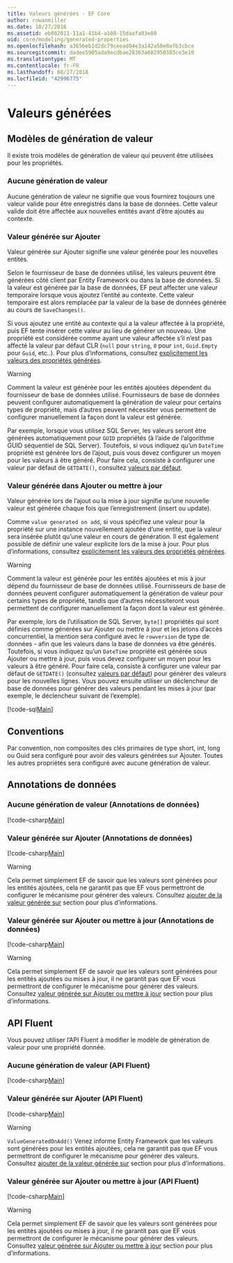 ```yaml
---
title: Valeurs générées - EF Core
author: rowanmiller
ms.date: 10/27/2016
ms.assetid: eb082011-11a1-41b4-a108-15daafa03e80
uid: core/modeling/generated-properties
ms.openlocfilehash: a3656eb1d2dc79ceead04e3a142a58e8afb3cbce
ms.sourcegitcommit: dadee5905ada9ecdbae28363a682950383ce3e10
ms.translationtype: MT
ms.contentlocale: fr-FR
ms.lasthandoff: 08/27/2018
ms.locfileid: "42996775"
---
```

# <a name="generated-values"></a>Valeurs générées

## <a name="value-generation-patterns"></a>Modèles de génération de valeur

Il existe trois modèles de génération de valeur qui peuvent être utilisées pour les propriétés.

### <a name="no-value-generation"></a>Aucune génération de valeur

Aucune génération de valeur ne signifie que vous fournirez toujours une valeur valide pour être enregistrés dans la base de données. Cette valeur valide doit être affectée aux nouvelles entités avant d’être ajoutés au contexte.

### <a name="value-generated-on-add"></a>Valeur générée sur Ajouter

Valeur générée sur Ajouter signifie une valeur générée pour les nouvelles entités.

Selon le fournisseur de base de données utilisé, les valeurs peuvent être générées côté client par Entity Framework ou dans la base de données. Si la valeur est générée par la base de données, EF peut affecter une valeur temporaire lorsque vous ajoutez l’entité au contexte. Cette valeur temporaire est alors remplacée par la valeur de la base de données générée au cours de `SaveChanges()`.

Si vous ajoutez une entité au contexte qui a la valeur affectée à la propriété, puis EF tente insérer cette valeur au lieu de générer un nouveau. Une propriété est considérée comme ayant une valeur affectée s’il n’est pas affecté la valeur par défaut CLR (`null` pour `string`, `0` pour `int`, `Guid.Empty` pour `Guid`, etc..). Pour plus d’informations, consultez [explicitement les valeurs des propriétés générées](../saving/explicit-values-generated-properties.md).

> [!WARNING]  
> Comment la valeur est générée pour les entités ajoutées dépendent du fournisseur de base de données utilisé. Fournisseurs de base de données peuvent configurer automatiquement la génération de valeur pour certains types de propriété, mais d’autres peuvent nécessiter vous permettent de configurer manuellement la façon dont la valeur est générée.
>
> Par exemple, lorsque vous utilisez SQL Server, les valeurs seront être générées automatiquement pour `GUID` propriétés (à l’aide de l’algorithme GUID séquentiel de SQL Server). Toutefois, si vous indiquez qu’un `DateTime` propriété est générée lors de l’ajout, puis vous devez configurer un moyen pour les valeurs à être généré. Pour faire cela, consiste à configurer une valeur par défaut de `GETDATE()`, consultez [valeurs par défaut](relational/default-values.md).

### <a name="value-generated-on-add-or-update"></a>Valeur générée dans Ajouter ou mettre à jour

Valeur générée lors de l’ajout ou la mise à jour signifie qu’une nouvelle valeur est générée chaque fois que l’enregistrement (insert ou update).

Comme `value generated on add`, si vous spécifiez une valeur pour la propriété sur une instance nouvellement ajoutée d’une entité, que la valeur sera insérée plutôt qu’une valeur en cours de génération. Il est également possible de définir une valeur explicite lors de la mise à jour. Pour plus d’informations, consultez [explicitement les valeurs des propriétés générées](../saving/explicit-values-generated-properties.md).

> [!WARNING]
> Comment la valeur est générée pour les entités ajoutées et mis à jour dépend du fournisseur de base de données utilisé. Fournisseurs de base de données peuvent configurer automatiquement la génération de valeur pour certains types de propriété, tandis que d’autres nécessiteront vous permettent de configurer manuellement la façon dont la valeur est générée.
> 
> Par exemple, lors de l’utilisation de SQL Server, `byte[]` propriétés qui sont définies comme générées sur Ajouter ou mettre à jour et les jetons d’accès concurrentiel, la mention sera configuré avec le `rowversion` de type de données - afin que les valeurs dans la base de données va être générés. Toutefois, si vous indiquez qu’un `DateTime` propriété est générée sous Ajouter ou mettre à jour, puis vous devez configurer un moyen pour les valeurs à être généré. Pour faire cela, consiste à configurer une valeur par défaut de `GETDATE()` (consultez [valeurs par défaut](relational/default-values.md)) pour générer des valeurs pour les nouvelles lignes. Vous pouvez ensuite utiliser un déclencheur de base de données pour générer des valeurs pendant les mises à jour (par exemple, le déclencheur suivant de l’exemple).
> 
> [!code-sql[Main](../../../samples/core/Modeling/FluentAPI/Samples/ValueGeneratedOnAddOrUpdate.sql)]

## <a name="conventions"></a>Conventions

Par convention, non composites des clés primaires de type short, int, long ou Guid sera configuré pour avoir des valeurs générées sur Ajouter. Toutes les autres propriétés sera configuré avec aucune génération de valeur.

## <a name="data-annotations"></a>Annotations de données

### <a name="no-value-generation-data-annotations"></a>Aucune génération de valeur (Annotations de données)

[!code-csharp[Main](../../../samples/core/Modeling/DataAnnotations/Samples/ValueGeneratedNever.cs#Sample)]

### <a name="value-generated-on-add-data-annotations"></a>Valeur générée sur Ajouter (Annotations de données)

[!code-csharp[Main](../../../samples/core/Modeling/DataAnnotations/Samples/ValueGeneratedOnAdd.cs#Sample)]

> [!WARNING]  
> Cela permet simplement EF de savoir que les valeurs sont générées pour les entités ajoutées, cela ne garantit pas que EF vous permettront de configurer le mécanisme pour générer des valeurs. Consultez [ajouter de la valeur générée sur](#value-generated-on-add) section pour plus d’informations.

### <a name="value-generated-on-add-or-update-data-annotations"></a>Valeur générée sur Ajouter ou mettre à jour (Annotations de données)

[!code-csharp[Main](../../../samples/core/Modeling/DataAnnotations/Samples/ValueGeneratedOnAddOrUpdate.cs#Sample)]

> [!WARNING]  
> Cela permet simplement EF de savoir que les valeurs sont générées pour les entités ajoutées ou mises à jour, il ne garantit pas que EF vous permettront de configurer le mécanisme pour générer des valeurs. Consultez [valeur générée sur Ajouter ou mettre à jour](#value-generated-on-add-or-update) section pour plus d’informations.

## <a name="fluent-api"></a>API Fluent

Vous pouvez utiliser l’API Fluent à modifier le modèle de génération de valeur pour une propriété donnée.

### <a name="no-value-generation-fluent-api"></a>Aucune génération de valeur (API Fluent)

[!code-csharp[Main](../../../samples/core/Modeling/FluentAPI/Samples/ValueGeneratedNever.cs#Sample)]

### <a name="value-generated-on-add-fluent-api"></a>Valeur générée sur Ajouter (API Fluent)

[!code-csharp[Main](../../../samples/core/Modeling/FluentAPI/Samples/ValueGeneratedOnAdd.cs#Sample)]

> [!WARNING]  
> `ValueGeneratedOnAdd()` Venez informe Entity Framework que les valeurs sont générées pour les entités ajoutées, cela ne garantit pas que EF vous permettront de configurer le mécanisme pour générer des valeurs.  Consultez [ajouter de la valeur générée sur](#value-generated-on-add) section pour plus d’informations.

### <a name="value-generated-on-add-or-update-fluent-api"></a>Valeur générée sur Ajouter ou mettre à jour (API Fluent)

[!code-csharp[Main](../../../samples/core/Modeling/FluentAPI/Samples/ValueGeneratedOnAddOrUpdate.cs#Sample)]

> [!WARNING]  
> Cela permet simplement EF de savoir que les valeurs sont générées pour les entités ajoutées ou mises à jour, il ne garantit pas que EF vous permettront de configurer le mécanisme pour générer des valeurs. Consultez [valeur générée sur Ajouter ou mettre à jour](#value-generated-on-add-or-update) section pour plus d’informations.
